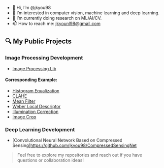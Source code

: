 - 👋 Hi, I’m @jkyou98
- 👀 I’m interested in computer vision, machine learning and deep learning.
- 🌱 I’m currently doing research on ML/AI/CV.
- 📫 How to reach me: jkyounl98@gmail.com

## 🔍 My Public Projects
### Image Processing Development
- [Image Processing Lib](https://github.com/jkyou98/Pure-C-Image-Processing-Library)
#### Corresponding Example:
- [Histogram Equalization](https://github.com/jkyou98/Histogram-Equalization)
- [CLAHE](https://github.com/jkyou98/CLAHE)
- [Mean Filter](https://github.com/jkyou98/Mean-Filter)
- [Weber Local Descriptor](https://github.com/jkyou98/WLD)
- [Illumination Correction](https://github.com/jkyou98/Illumination-Correction)
- [Image Crop](https://github.com/jkyou98/Image-Cropping)
### Deep Learning Development
- [Convolutional Neural Network Based on Compressed Sensing]https://github.com/jkyou98/CompressedSensingNet

> Feel free to explore my repositories and reach out if you have questions or collaboration ideas!
